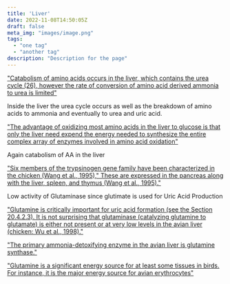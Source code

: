 ```yaml
---
title: 'Liver'
date: 2022-11-08T14:50:05Z
draft: false
meta_img: "images/image.png"
tags:
  - "one tag"
  - "another tag"
description: "Description for the page"
---
```


["Catabolism of amino acids occurs in the liver, which contains the urea cycle (26), however the rate of conversion of amino acid derived ammonia to urea is limited"](/citations/bilsboroughReviewIssuesDietary2006)

Inside the liver the urea cycle occurs as well as the breakdown of amino acids to ammonia and eventually to urea and uric acid. 

["The advantage of oxidizing most amino acids in the liver to glucose is that only the liver need expend the energy needed to synthesize the entire complex array of enzymes involved in amino acid oxidation"](/citations/bilsboroughReviewIssuesDietary2006)

Again catabolism of AA in the liver 

["Six members of the trypsinogen gene family have been characterized in the chicken (Wang et al., 1995)," These are expressed in the pancreas along with the liver, spleen, and thymus (Wang et al., 1995)."](/citations/scanesProteinMetabolism2021)

Low activity of Glutaminase since glutimate is used for Uric Acid Production

["Glutamine is critically important for uric acid formation (see the Section 20.4.2.3). It is not surprising that glutaminase (catalyzing glutamine to glutamate) is either not present or at very low levels in the avian liver (chicken: Wu et al., 1998)."](/citations/scanesProteinMetabolism2021)

["The primary ammonia-detoxifying enzyme in the avian liver is glutamine synthase."](/citations/scanesProteinMetabolism2021)

["Glutamine is a significant energy source for at least some tissues in birds. For instance, it is the major energy source for avian erythrocytes"](/citations/scanesProteinMetabolism2021)